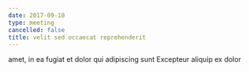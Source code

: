 ```yaml
---
date: 2017-09-10
type: meeting
cancelled: false
title: velit sed occaecat reprehenderit
---
```

amet, in ea fugiat et dolor qui adipiscing sunt Excepteur aliquip ex dolor